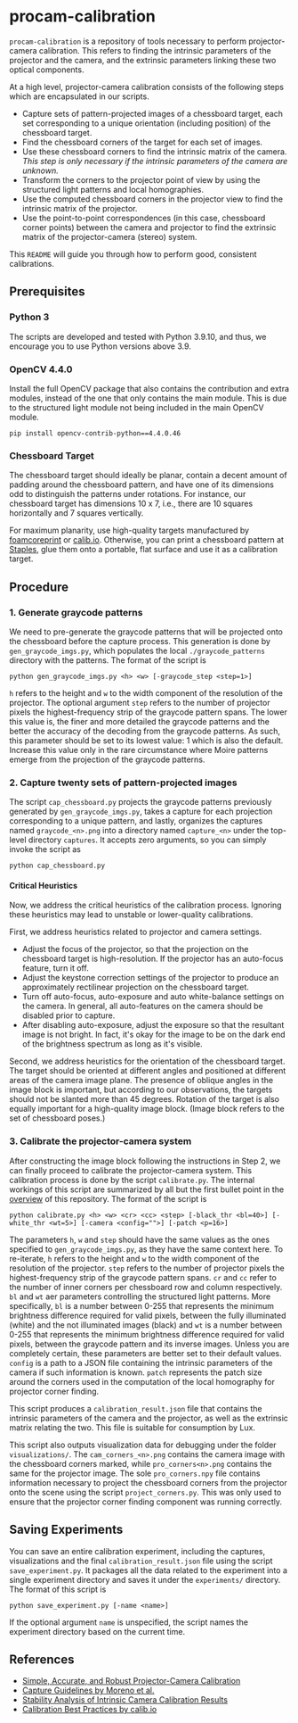 # procam-calibration

`procam-calibration` is a repository of tools necessary to perform
projector-camera calibration. This refers to finding the intrinsic parameters
of the projector and the camera, and the extrinsic parameters linking these
two optical components.

At a high level, projector-camera calibration consists of the following steps
which are encapsulated in our scripts.
  - Capture sets of pattern-projected images of a chessboard target, each set
    corresponding to a unique orientation (including position) of the
    chessboard target.
  - Find the chessboard corners of the target for each set of images.
  - Use these chessboard corners to find the intrinsic matrix of the camera.
    *This step is only necessary if the intrinsic parameters of the camera are
    unknown.*
  - Transform the corners to the projector point of view by using the
    structured light patterns and local homographies.
  - Use the computed chessboard corners in the projector view to find the
    intrinsic matrix of the projector.
  - Use the point-to-point correspondences (in this case, chessboard corner
    points) between the camera and projector to find the extrinsic matrix of
    the projector-camera (stereo) system.

This `README` will guide you through how to perform good, consistent calibrations.

## Prerequisites

### Python 3
The scripts are developed and tested with Python 3.9.10, and thus, we encourage
you to use Python versions above 3.9.

### OpenCV 4.4.0
Install the full OpenCV package that also contains the contribution and extra
modules, instead of the one that only contains the main module. This is due to
the structured light module not being included in the main OpenCV module.
```
pip install opencv-contrib-python==4.4.0.46
```

### Chessboard Target
The chessboard target should ideally be planar, contain a decent amount of
padding around the chessboard pattern, and have one of its dimensions odd to
distinguish the patterns under rotations. For instance, our chessboard target
has dimensions 10 x 7, i.e., there are 10 squares horizontally and 7 squares
vertically.

For maximum planarity, use high-quality targets manufactured by [foamcoreprint](
  https://www.foamcoreprint.com/
) or [calib.io](https://calib.io/). Otherwise, you can print a chessboard
pattern at [Staples](https://www.staples.com/), glue them onto a portable, flat
surface and use it as a calibration target.


## Procedure

### 1. Generate graycode patterns

We need to pre-generate the graycode patterns that will be projected onto the
chessboard before the capture process. This generation is done by
`gen_graycode_imgs.py`, which populates the local `./graycode_patterns`
directory with the patterns. The format of the script is
```
python gen_graycode_imgs.py <h> <w> [-graycode_step <step=1>]
```
`h` refers to the height and `w` to the width component of the resolution of
the projector. The optional argument `step` refers to the number of
projector pixels the highest-frequency strip of the graycode pattern spans.
The lower this value is, the finer and more detailed the graycode patterns and
the better the accuracy of the decoding from the graycode patterns. As such,
this parameter should be set to its lowest value: $1$ which is also the default.
Increase this value only in the rare circumstance where Moire patterns emerge
from the projection of the graycode patterns.

### 2. Capture twenty sets of pattern-projected images

The script `cap_chessboard.py` projects the graycode patterns previously
generated by `gen_graycode_imgs.py`, takes a capture for
each projection corresponding to a unique pattern, and lastly, organizes the
captures named `graycode_<n>.png` into a directory named `capture_<n>` under
the top-level directory `captures`. It accepts zero arguments, so you can
simply invoke the script as
```
python cap_chessboard.py
```

#### Critical Heuristics
Now, we address the critical heuristics of the calibration process. Ignoring
these heuristics may lead to unstable or lower-quality calibrations. 

First, we address heuristics related to projector and camera settings.
- Adjust the focus of the projector, so that the projection on the chessboard
  target is high-resolution. If the projector has an auto-focus feature, turn
  it off.
- Adjust the keystone correction settings of the projector to produce an
  approximately rectilinear projection on the chessboard target.
- Turn off auto-focus, auto-exposure and auto white-balance settings on the
  camera. In general, all auto-features on the camera should be disabled
  prior to capture.
- After disabling auto-exposure, adjust the exposure so that the resultant
  image is not bright. In fact, it's okay for the image to be on the dark end
  of the brightness spectrum as long as it's visible.

Second, we address heuristics for the orientation of the chessboard target. The
target should be oriented at different angles and positioned at different areas
of the camera image plane. The presence of oblique angles in the image block
is important, but according to our observations, the targets should not be
slanted more than 45 degrees. Rotation of the target is also equally important
for a high-quality image block. (Image block refers to the set of chessboard
poses.)

### 3. Calibrate the projector-camera system

After constructing the image block following the instructions in Step 2, we
can finally proceed to calibrate the projector-camera system. This calibration
process is done by the script `calibrate.py`. The internal workings of this
script are summarized by all but the first bullet point in the [overview](
#procam-calibration) of this repository. The format of the script is
```
python calibrate.py <h> <w> <cr> <cc> <step> [-black_thr <bl=40>] [-white_thr <wt=5>] [-camera <config="">] [-patch <p=16>]
```
The parameters `h`, `w` and `step` should have the same values as the ones
specified to `gen_graycode_imgs.py`, as they have the same context here. To
re-iterate, `h` refers to the height and `w` to the width component of the 
resolution of the projector. `step` refers to the number of projector pixels
the highest-frequency strip of the graycode pattern spans. `cr` and `cc` refer
to the number of inner corners per chessboard row and column respectively. `bl`
and `wt` aer parameters controlling the structured light patterns. More
specifically, `bl` is a number between 0-255 that represents the minimum
brightness difference required for valid pixels, between the fully illuminated 
(white) and the not illuminated images (black) and `wt` is a number between
0-255 that represents the minimum brightness difference required for valid
pixels, between the graycode pattern and its inverse images. Unless you are
completely certain, these parameters are better set to their default values.
`config` is a path to a JSON file containing the intrinsic parameters of the
camera if such information is known. `patch` represents the patch size around
the corners used in the computation of the local homography for projector
corner finding.

This script produces a `calibration_result.json` file that contains the
intrinsic parameters of the camera and the projector, as well as the extrinsic
matrix relating the two. This file is suitable for consumption by Lux.

This script also outputs visualization data for debugging under the folder
`visualizations/`. The `cam_corners_<n>.png` contains the camera image with the
chessboard corners marked, while `pro_corners<n>.png` contains the same for
the projector image. The sole `pro_corners.npy` file contains information
necessary to project the chessboard corners from the projector onto the scene
using the script `project_corners.py`. This was only used to ensure that the
projector corner finding component was running correctly.

## Saving Experiments

You can save an entire calibration experiment, including the captures,
visualizations and the final `calibration_result.json` file using the script
`save_experiment.py`. It packages all the data related to the experiment into
a single experiment directory and saves it under the `experiments/` directory.
The format of this script is
```
python save_experiment.py [-name <name>]
```
If the optional argument `name` is unspecified, the script names the
experiment directory based on the current time.

## References

- [Simple, Accurate, and Robust Projector-Camera Calibration](http://mesh.brown.edu/calibration/files/Simple,%20Accurate,%20and%20Robust%20Projector-Camera%20Calibration.pdf)
- [Capture Guidelines by Moreno et al.](http://mesh.brown.edu/calibration/software.html#:~:text=Adjusting%20the%20system,the%20object%20surface.)
- [Stability Analysis of Intrinsic Camera Calibration Results](
  https://iopscience.iop.org/article/10.1088/1757-899X/1048/1/012010/pdf
)
- [Calibration Best Practices by calib.io](
  https://calib.io/blogs/knowledge-base/calibration-best-practices
)
